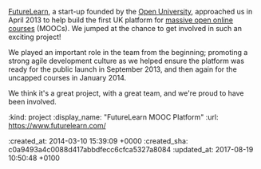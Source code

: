 [FutureLearn][], a start-up founded by the [Open University][], approached us in April 2013 to help build the first UK platform for [massive open online courses][MOOC] (MOOCs). We jumped at the chance to get involved in such an exciting project!

We played an important role in the team from the beginning; promoting a strong agile development culture as we helped ensure the platform was ready for the public launch in September 2013, and then again for the uncapped courses in January 2014.

We think it's a great project, with a great team, and we're proud to have been involved.

[Open University]: http://www.open.ac.uk/
[FutureLearn]: https://www.futurelearn.com/
[MOOC]: http://en.wikipedia.org/wiki/Massive_open_online_course

:kind: project
:display_name: "FutureLearn MOOC Platform"
:url: https://www.futurelearn.com/

:created_at: 2014-03-10 15:39:09 +0000
:created_sha: c0a9493a4c0088d417abbdfecc6cfca5327a8084
:updated_at: 2017-08-19 10:50:48 +0100
